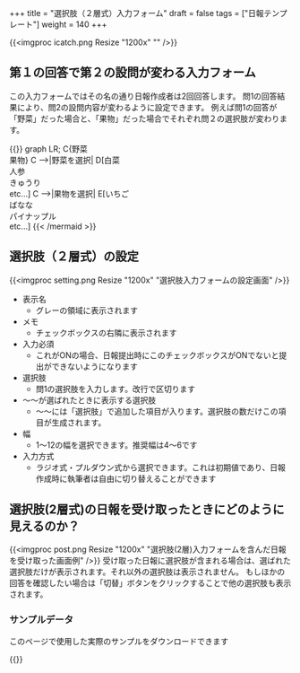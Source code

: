 +++
title = "選択肢（２層式）入力フォーム"
draft = false
tags = ["日報テンプレート"]
weight = 140
+++

{{<imgproc icatch.png Resize "1200x" "" />}}

## 第１の回答で第２の設問が変わる入力フォーム

この入力フォームではその名の通り日報作成者は2回回答します。
問1の回答結果により、問2の設問内容が変わるように設定できます。
例えば問1の回答が「野菜」だった場合と、「果物」だった場合でそれぞれ問２の選択肢が変わります。




{{<mermaid align="left">}}
graph LR;
    C{野菜<br>果物}
    C -->|野菜を選択| D[白菜<br>人参<br>きゅうり<br>etc...]
    C -->|果物を選択| E[いちご<br>ばなな<br>パイナップル<br>etc...]
{{< /mermaid >}}


## 選択肢（２層式）の設定

{{<imgproc setting.png Resize "1200x" "選択肢入力フォームの設定画面" />}}


- 表示名
  - グレーの領域に表示されます
- メモ
  - チェックボックスの右隣に表示されます
- 入力必須
  - これがONの場合、日報提出時にこのチェックボックスがONでないと提出ができないようになります
- 選択肢
  - 問1の選択肢を入力します。改行で区切ります
- 〜〜が選ばれたときに表示する選択肢
  - 〜〜には「選択肢」で追加した項目が入ります。選択肢の数だけこの項目が生成されます。
- 幅
  - 1〜12の幅を選択できます。推奨幅は4〜6です
- 入力方式
  - ラジオ式・プルダウン式から選択できます。これは初期値であり、日報作成時に執筆者は自由に切り替えることができます


## 選択肢(2層式)の日報を受け取ったときにどのように見えるのか？

{{<imgproc post.png Resize "1200x" "選択肢(2層)入力フォームを含んだ日報を受け取った画面例" />}}
受け取った日報に選択肢が含まれる場合は、選ばれた選択肢だけが表示されます。それ以外の選択肢は表示されません。
もしほかの回答を確認したい場合は「切替」ボタンをクリックすることで他の選択肢も表示されます。



### サンプルデータ
このページで使用した実際のサンプルをダウンロードできます


{{<attachments style="orange" />}}

